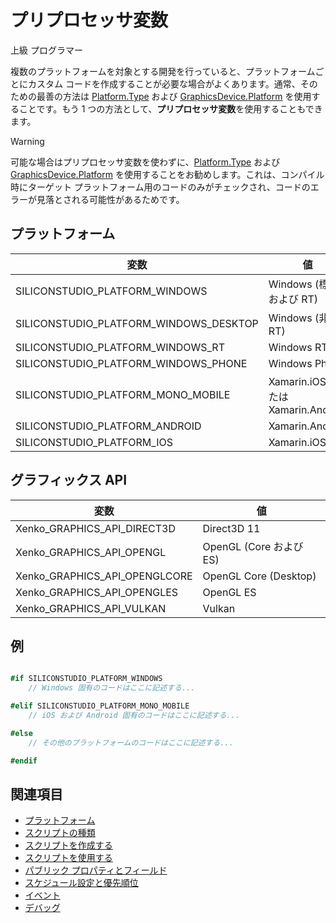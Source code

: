 # プリプロセッサ変数

<span class="label label-doc-level">上級</span>
<span class="label label-doc-audience">プログラマー</span>

複数のプラットフォームを対象とする開発を行っていると、プラットフォームごとにカスタム コードを作成することが必要な場合がよくあります。通常、そのための最善の方法は [Platform.Type](xref:Xenko.Core.Platform.Type) および [GraphicsDevice.Platform](xref:Xenko.Graphics.GraphicsDevice.Platform) を使用することです。もう 1 つの方法として、**プリプロセッサ変数**を使用することもできます。

> [!WARNING]
> 可能な場合はプリプロセッサ変数を使わずに、[Platform.Type](xref:Xenko.Core.Platform.Type) および [GraphicsDevice.Platform](xref:Xenko.Graphics.GraphicsDevice.Platform) を使用することをお勧めします。これは、コンパイル時にターゲット プラットフォーム用のコードのみがチェックされ、コードのエラーが見落とされる可能性があるためです。

## プラットフォーム

| 変数                               | 値                          |
| -------------------------------------- | ------------------------------ |
| SILICONSTUDIO_PLATFORM_WINDOWS         | Windows (標準および RT)      |
| SILICONSTUDIO_PLATFORM_WINDOWS_DESKTOP | Windows (非 RT)               |
| SILICONSTUDIO_PLATFORM_WINDOWS_RT      | Windows RT                     |
| SILICONSTUDIO_PLATFORM_WINDOWS_PHONE   | Windows Phone                  |
| SILICONSTUDIO_PLATFORM_MONO_MOBILE     | Xamarin.iOS または Xamarin.Android |
| SILICONSTUDIO_PLATFORM_ANDROID         | Xamarin.Android                |
| SILICONSTUDIO_PLATFORM_IOS             | Xamarin.iOS                    |

## グラフィックス API

| 変数                                      | 値                 |
| --------------------------------------------- | --------------------- |
| Xenko_GRAPHICS_API_DIRECT3D   | Direct3D 11           |
| Xenko_GRAPHICS_API_OPENGL     | OpenGL (Core および ES)  |
| Xenko_GRAPHICS_API_OPENGLCORE | OpenGL Core (Desktop) |
| Xenko_GRAPHICS_API_OPENGLES   | OpenGL ES             |
| Xenko_GRAPHICS_API_VULKAN     | Vulkan                |

## 例

```cs

#if SILICONSTUDIO_PLATFORM_WINDOWS
    // Windows 固有のコードはここに記述する...

#elif SILICONSTUDIO_PLATFORM_MONO_MOBILE
    // iOS および Android 固有のコードはここに記述する...

#else
    // その他のプラットフォームのコードはここに記述する...

#endif
```

## 関連項目

* [プラットフォーム](../platforms/index.md)
* [スクリプトの種類](types-of-script.md)
* [スクリプトを作成する](create-a-script.md)
* [スクリプトを使用する](use-a-script.md)
* [パブリック プロパティとフィールド](public-properties-and-fields.md)
* [スケジュール設定と優先順位](scheduling-and-priorities.md)
* [イベント](events.md)
* [デバッグ](debugging.md)
